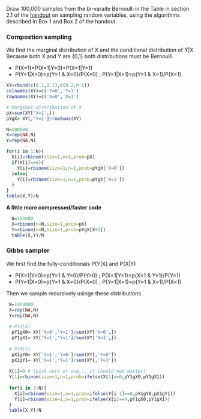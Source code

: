 
Draw 100,000 samples from the bi-varaite Bernoulli in the Table in section 2.1 of the [handout](https://github.com/gdlc/STAT_COMP/blob/master/SimulatingRandomVariables.pdf) on sampling
random variables, using the algorithms described in Box 1 and Box 2 of the handout.


### Compostion sampling

We find the marginal distribution of X and the conditional distribution of Y|X. Because both X and Y are {0,1} both distributions must be Bernoulli.

  - P(X=1)=P(X=1|Y=0)+P(X=1|Y=1)
  - P(Y=1|X=0)=p(Y=1 & X=0)/P(X=0) ;  P(Y=1|X=1)=p(Y=1 & X=1)/P(X=1)
  
```r
XY=rbind(c(0.1,0.1),c(0.2,0.6))
colnames(XY)=c('Y=0','Y=1')
rownames(XY)=c('X=0','X=1')

# marginal distribution of X
pX=sum(XY['X=1',])
pYgX= XY[,'Y=1']/rowSums(XY)

N=100000
X=rep(NA,N)
Y=rep(NA,N)

for(i in 1:N){
  X[i]=rbinom(size=1,n=1,prob=pX)
  if(X[i]==0){
    Y[i]=rbinom(size=1,n=1,prob=pYgX['X=0'])
  }else{
    Y[i]=rbinom(size=1,n=1,prob=pYgX['X=1'])  
  }
}
table(X,Y)/N

```
**A little more compressed/faster code**

```r
  N=100000
  X=rbinom(n=N,size=1,prob=pX)
  Y=rbinom(n=N,size=1,prob=pYgX[X+1])
  table(X,Y)/N
```

### Gibbs sampler

We first find the fully-conditionals P(Y|X) and P(X|Y)

 - P(X=1|Y=0)=p(Y=1 & Y=0)/P(Y=0) ;  P(X=1|Y=1)=p(X=1 & Y=1)/P(Y=1)
 - P(Y=1|X=0)=p(Y=1 & X=0)/P(X=0) ;  P(Y=1|X=1)=p(Y=1 & X=1)/P(X=1)
 
Then we sample recursively usinge these distributions.

```r
 N=1000000
 X=rep(NA,N)
 Y=rep(NA,N)
 
 # P(Y|X)
  pY1gX0= XY['X=0','Y=1']/sum(XY['X=0',])
  pY1gX1= XY['X=1','Y=1']/sum(XY['X=1',])
 
 # P(X|Y)
  pX1gY0= XY['X=1','Y=0']/sum(XY[,'Y=0'])
  pX1gY1= XY['X=1','Y=1']/sum(XY[,'Y=1'])
  
 X[1]=0 # (pick zero or one... it should not matter)
 Y[1]=rbinom(size=1,n=1,prob=ifelse(X[1]==0,pY1gX0,pY1gX1))
 
 for(i in 2:N){
   X[i]=rbinom(size=1,n=1,prob=ifelse(Y[i-1]==0,pX1gY0,pX1gY1))
   Y[i]=rbinom(size=1,n=1,prob=ifelse(X[i]==0,pY1gX0,pY1gX1))
 }
 table(X,Y)/N
```

